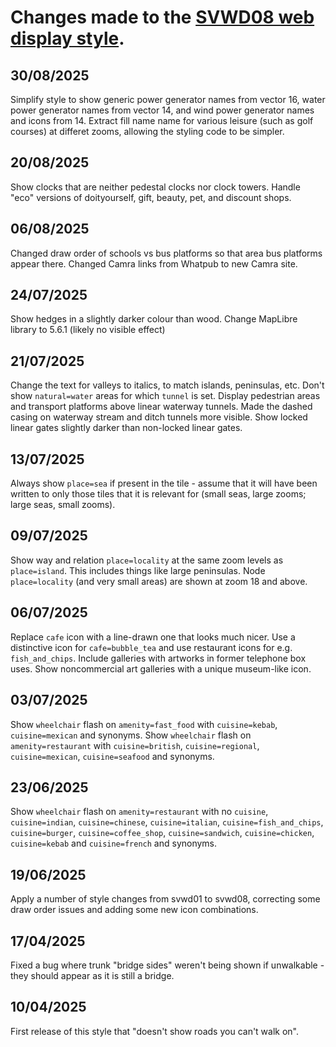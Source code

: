 # Changes made to the [SVWD08 web display style](https://github.com/SomeoneElseOSM/SomeoneElse-vector-web-display/blob/main/resources/README_svwd08.md).  

## 30/08/2025
Simplify style to show generic power generator names from vector 16, water power generator names from vector 14, and wind power generator names and icons from 14.
Extract fill name name for various leisure (such as golf courses) at differet zooms, allowing the styling code to be simpler.

## 20/08/2025
Show clocks that are neither pedestal clocks nor clock towers.
Handle "eco" versions of doityourself, gift, beauty, pet, and discount shops.

## 06/08/2025
Changed draw order of schools vs bus platforms so that area bus platforms appear there.
Changed Camra links from Whatpub to new Camra site.

## 24/07/2025
Show hedges in a slightly darker colour than wood.
Change MapLibre library to 5.6.1 (likely no visible effect)

## 21/07/2025
Change the text for valleys to italics, to match islands, peninsulas, etc.
Don't show `natural=water` areas for which `tunnel` is set.
Display pedestrian areas and transport platforms above linear waterway tunnels.
Made the dashed casing on waterway stream and ditch tunnels more visible.
Show locked linear gates slightly darker than non-locked linear gates.

## 13/07/2025
Always show `place=sea` if present in the tile - assume that it will have been written to only those tiles that it is relevant for (small seas, large zooms; large seas, small zooms).

## 09/07/2025
Show  way and relation `place=locality` at the same zoom levels as `place=island`.  This includes things like large peninsulas.
Node `place=locality` (and very small areas) are shown at zoom 18 and above.

## 06/07/2025
Replace `cafe` icon with a line-drawn one that looks much nicer.
Use a distinctive icon for `cafe=bubble_tea` and use restaurant icons for e.g. `fish_and_chips`.
Include galleries with artworks in former telephone box uses.
Show noncommercial art galleries with a unique museum-like icon.

## 03/07/2025
Show `wheelchair` flash on `amenity=fast_food` with `cuisine=kebab`, `cuisine=mexican` and synonyms.
Show `wheelchair` flash on `amenity=restaurant` with `cuisine=british`, `cuisine=regional`, `cuisine=mexican`, `cuisine=seafood` and synonyms.

## 23/06/2025
Show `wheelchair` flash on `amenity=restaurant` with no `cuisine`, `cuisine=indian`, `cuisine=chinese`, `cuisine=italian`, `cuisine=fish_and_chips`, `cuisine=burger`, `cuisine=coffee_shop`, `cuisine=sandwich`, `cuisine=chicken`, `cuisine=kebab` and `cuisine=french` and synonyms.

## 19/06/2025
Apply a number of style changes from svwd01 to svwd08, correcting some draw order issues and adding some new icon combinations.

## 17/04/2025
Fixed a bug where trunk "bridge sides" weren't being shown if unwalkable - they should appear as it is still a bridge.

## 10/04/2025
First release of this style that "doesn't show roads you can't walk on".
